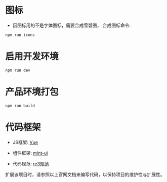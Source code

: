 # 图标

+ 因图标用的不是字体图标，需要合成雪碧图， 合成图标命令:

```
npm run icons
```

# 启用开发环境

```
npm run dev
```

# 产品环境打包

```
npm run build
```

# 代码框架

+ JS框架: [Vue](https://vuejs.org)

+ 组件框架: [mint-ui](http://mint-ui.github.io/#!/zh-cn)

+ 代码规范: [re3规范](http://www.rew3c.com)

扩展该项目时，请参照以上官网文档来编写代码，以保持项目的维护性与扩展性。
